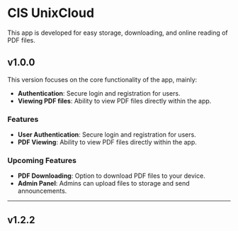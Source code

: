 # CIS UnixCloud

This app is developed for easy storage, downloading, and online reading of PDF files.

## v1.0.0
This version focuses on the core functionality of the app, mainly:
- **Authentication**: Secure login and registration for users.
- **Viewing PDF files**: Ability to view PDF files directly within the app.

### Features
- **User Authentication**: Secure login and registration for users.
- **PDF Viewing**: Ability to view PDF files directly within the app.

### Upcoming Features
- **PDF Downloading**: Option to download PDF files to your device.
- **Admin Panel**: Admins can upload files to storage and send announcements.

---

## v1.2.2
